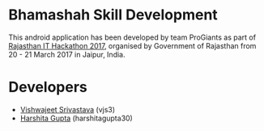 # Bhamashah Skill Development

This android application has been developed by team ProGiants as part of [Rajasthan IT Hackathon 2017](http://itday.rajasthan.gov.in/), organised by Government of Rajasthan from 20 - 21 March 2017 in Jaipur, India.

# Developers

  - [Vishwajeet Srivastava](vishwajeetsrivastava.com) (vjs3) 
  - [Harshita Gupta](harshitagupta.com) (harshitagupta30)